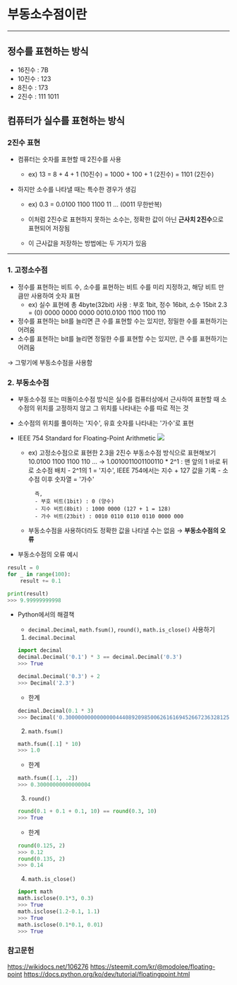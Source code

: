 # 부동소수점이란

- - -

## 정수를 표현하는 방식

- 16진수 : 7B
- 10진수 : 123
- 8진수 : 173
- 2진수 : 111 1011


## 컴퓨터가 실수를 표현하는 방식
### 2진수 표현
- 컴퓨터는 숫자를 표현할 때 2진수를 사용
    - ex) 13 = 8 + 4 + 1        (10진수)
             = 1000 + 100 + 1   (2진수)
             = 1101             (2진수)

- 하지만 소수를 나타낼 때는 특수한 경우가 생김
    - ex) 0.3 = 0.0100 1100 1100 11 ... (0011 무한반복)

    - 이처럼 2진수로 표현하지 못하는 소수는, 정확한 값이 아닌 **근사치 2진수**으로 표현되어 저장됨
    - 이 근사값을 저장하는 방법에는 두 가지가 있음


- - -

### 1. 고정소수점
- 정수를 표현하는 비트 수, 소수를 표현하는 비트 수를 미리 지정하고, 해당 비트 만큼만 사용하여 숫자 표현
    - ex) 실수 표현에 총 4byte(32bit) 사용 : 부호 1bit,  정수 16bit, 소수 15bit
          2.3 = (0) 0000 0000 0000 0010.0100 1100 1100 110
- 정수를 표현하는 bit를 늘리면 큰 수를 표현할 수는 있지만, 정밀한 수를 표현하기는 어려움
- 소수를 표현하는 bit를 늘리면 정밀한 수를 표현할 수는 있지만, 큰 수를 표현하기는 어려움

→ 그렇기에 부동소수점을 사용함


### 2. 부동소수점

- 부동소수점 또는 떠돌이소수점 방식은 실수를 컴퓨터상에서 근사하여 표현할 때 소수점의 위치를 고정하지 않고 그 위치를 나타내는 수를 따로 적는 것
- 소수점의 위치를 풀이하는 '지수', 유효 숫자를 나타내는 '가수'로 표현 

- IEEE 754 Standard for Floating-Point Arithmetic
    ![](https://steemitimages.com/DQme3vRe1nGigGs1GfZkU5ffbufAs1gSNT4MKqR7F1PcxCi/IEEE754.png)

    - ex) 고정소수점으로 표현한 2.3을 2진수 부동소수점 방식으로 표현해보기
            10.0100 1100 1100 110 ...
          → 1.0010011001100110 * 2^1 : 맨 앞의 1 바로 뒤로 소수점 배치
            - 2^1의 1 = '지수', IEEE 754에서는 지수 + 127 값을 기록
            - 소수점 이후 숫자열 = '가수'
            
            즉,
            - 부호 비트(1bit) : 0 (양수)
            - 지수 비트(8bit) : 1000 0000 (127 + 1 = 128)
            - 가수 비트(23bit) : 0010 0110 0110 0110 0000 000

    - 부동소수점을 사용하더라도 정확한 값을 나타낼 수는 없음 → **부동소수점의 오류**


- 부동소수점의 오류 예시

```python
result = 0
for _ in range(100):
    result += 0.1

print(result)
>>> 9.99999999998
```

- Python에서의 해결책

    - `decimal.Decimal`, `math.fsum()`, `round()`, `math.is_close()` 사용하기


    1) `decimal.Decimal`

    ```python
    import decimal
    decimal.Decimal('0.1') * 3 == decimal.Decimal('0.3')
    >>> True

    decimal.Decimal('0.3') + 2
    >>> Decimal('2.3')
    ```

    - 한계
    ```python
    decimal.Decimal(0.1 * 3)
    >>> Decimal('0.3000000000000000444089209850062616169452667236328125')
    ```


    2) `math.fsum()`
    ```python
    math.fsum([.1] * 10)
    >>> 1.0
    ```

    - 한계
    ```python
    math.fsum([.1, .2])
    >>> 0.30000000000000004
    ```


    3) `round()`
    ```python
    round(0.1 + 0.1 + 0.1, 10) == round(0.3, 10)
    >>> True
    ```

    - 한계
    ```python
    round(0.125, 2)
    >>> 0.12
    round(0.135, 2)
    >>> 0.14
    ```


    4) `math.is_close()`
    ```python
    import math
    math.isclose(0.1*3, 0.3)
    >>> True
    math.isclose(1.2-0.1, 1.1)
    >>> True
    math.isclose(0.1*0.1, 0.01)
    >>> True
    ```




### 참고문헌
https://wikidocs.net/106276
https://steemit.com/kr/@modolee/floating-point
https://docs.python.org/ko/dev/tutorial/floatingpoint.html